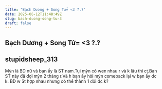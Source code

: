 ```yaml
---
title: "Bạch Dương + Song Tử= <3 ?.?"
date: 2025-06-12T11:48:49Z
slug: bach-duong-song-tu-3
draft: false
---
```


## Bạch Dương + Song Tử= <3 ?.?

## stupidsheep_313

Mỳn là BD nữ và bạn ấy là ST nam.Tụi mỳn có wen nhau r và k lâu thì ct.Bạn ST này đã đợi mỳn 2 tháng  r.Và h bạn ấy hỏi mỳn comeback lại w bạn ấy dc k. BD w St hợp nhau nhưng có thể thành 1 đôi dc k?